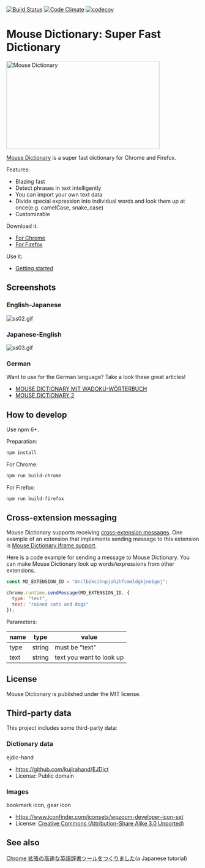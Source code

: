[![Build Status](https://travis-ci.org/wtetsu/mouse-dictionary.svg?branch=master)](https://travis-ci.org/wtetsu/mouse-dictionary)
[![Code Climate](https://codeclimate.com/github/wtetsu/mouse-dictionary/badges/gpa.svg)](https://codeclimate.com/github/wtetsu/mouse-dictionary)
[![codecov](https://codecov.io/gh/wtetsu/mouse-dictionary/branch/master/graph/badge.svg)](https://codecov.io/gh/wtetsu/mouse-dictionary)

# Mouse Dictionary: Super Fast Dictionary

<img src="https://github.com/wtetsu/mouse-dictionary/blob/images/logo.png" title="Mouse Dictionary" width="400" height="229">

[Mouse Dictionary](https://mouse-dictionary.netlify.com/en/) is a super fast dictionary for Chrome and Firefox.

Features:
- Blazing fast
- Detect phrases in text intelligently
- You can import your own text data
- Divide special expression into individual words and look them up at once(e.g. camelCase, snake_case)
- Customizable

Download it.

- [For Chrome](https://chrome.google.com/webstore/detail/mouse-dictionary/dnclbikcihnpjohihfcmmldgkjnebgnj)
- [For Firefox](https://addons.mozilla.org/ja/firefox/addon/mousedictionary/)

Use it:

- [Getting started](https://github.com/wtetsu/mouse-dictionary/wiki/Getting-started)

## Screenshots

### English-Japanese

![ss02.gif](https://github.com/wtetsu/mouse-dictionary/blob/images/ss02.gif)

### Japanese-English

![ss03.gif](https://github.com/wtetsu/mouse-dictionary/blob/images/ss03.png)

### German

Want to use for the German language? Take a look these great articles!

- [MOUSE DICTIONARY MIT WADOKU-WÖRTERBUCH](https://informationjapanforschung.blogspot.com/2019/06/mouse-dictionary-mit-wadoku-worterbuch.html)
- [MOUSE DICTIONARY 2](https://informationjapanforschung.blogspot.com/2019/06/mouse-dictionary-2.html)

## How to develop

Use npm 6+.

Preparation:

```sh
npm install
```

For Chrome:

```sh
npm run build-chrome
```

For Firefox:

```sh
npm run build-firefox
```


## Cross-extension messaging

Mouse Dictionary supports receiving [cross-extension messages](https://developer.chrome.com/extensions/messaging). One example of an extension that implements sending message to this extension is [Mouse Dictionary iframe support](https://github.com/wtetsu/mouse-dictionary-iframe).

Here is a code example for sending a message to Mouse Dictionary. You can make Mouse Dictionary look up words/expressions from other extensions.

```js
const MD_EXTENSION_ID = "dnclbikcihnpjohihfcmmldgkjnebgnj";

chrome.runtime.sendMessage(MD_EXTENSION_ID, {
  type: "text",
  text: "rained cats and dogs"
});
```

Parameters:

| name | type   | value                    |
| ---- | ------ | ------------------------ |
| type | string | must be "text"           |
| text | string | text you want to look up |

## License

Mouse Dictionary is published under the MIT license.

## Third-party data

This project includes some third-party data:

### Dictionary data

ejdic-hand

- https://github.com/kujirahand/EJDict
- License: Public domain

### Images

bookmark icon, gear icon

- https://www.iconfinder.com/iconsets/wpzoom-developer-icon-set
- License: [Creative Commons (Attribution-Share Alike 3.0 Unported)](https://creativecommons.org/licenses/by-sa/3.0/)

## See also

[Chrome 拡張の高速な英語辞書ツールをつくりました](https://qiita.com/wtetsu/items/c43232c6c44918e977c9)(a Japanese tutorial)
